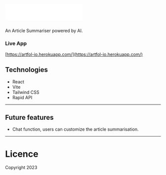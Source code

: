 # <img src="https://github.com/AlbertStoykov/SummarAIse/blob/main/src/assets/logo.svg" alt="Logo" style="width: 250px; height: auto;">

An Article Summariser powered by AI.

### Live App

[https://artfol-io.herokuapp.com/](https://artfol-io.herokuapp.com/)

## Technologies

- React
- Vite
- Tailwind CSS
- Rapid API

---

## Future features

- Chat function, users can customize the article summarisation.

---

# Licence

Copyright 2023
